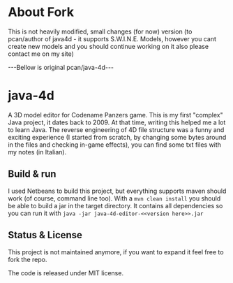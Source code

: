 # About Fork
This is not heavily modified, small changes (for now) version
(to pcan/author of java4d - it supports S.W.I.N.E. Models, however you cant create new models and you should continue working on it
also please contact me on my site)

---Bellow is original pcan/java-4d---
# java-4d

A 3D model editor for Codename Panzers game. 
This is my first "complex" Java project, it dates back to 2009. At that time, writing this helped me a lot to learn Java. The reverse engineering of 4D file structure was a funny and exciting experience (I started from scratch, by changing some bytes around in the files and checking in-game effects), you can find some txt files with my notes (in Italian).

## Build & run

I used Netbeans to build this project, but everything supports maven should work (of course, command line too). With a `mvn clean install` you should be able to build a jar in the target directory. It contains all dependencies so you can run it with `java -jar java-4d-editor-<<version here>>.jar`

## Status & License

This project is not maintained anymore, if you want to expand it feel free to fork the repo.

The code is released under MIT license.
